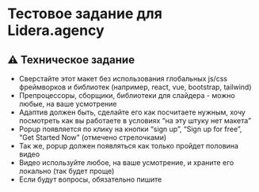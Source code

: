 # Тестовое задание для Lidera.agency

## ⚠️ Техническое задание
- Сверстайте этот макет без использования глобальных js/css фреймворков и библиотек (например, react, vue, bootstrap, tailwind)
- Препроцессоры, сборщики, библиотеки для слайдера - можно любые, на ваше усмотрение
- Адаптив должен быть, сделайте его как посчитаете нужным, хочу посмотреть как вы работаете в условиях “на эту штуку нет макета”
- Popup появляется по клику на кнопки “sign up”, “Sign up for free”, “Get Started Now” (отмечено стрелочками)
- Так же, popup должен появляться как только пройдет половина видео 
- Видео используйте любое, на ваше усмотрение, и храните его локально (так будет проще)
- Если будут вопросы, обязательно пишите